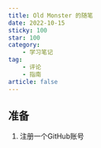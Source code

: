 ```yaml
---
title: Old Monster 的随笔
date: 2022-10-15
sticky: 100
star: 100
category:
    - 学习笔记
tag:
    - 评论
    - 指南
article: false
---
```


## 准备
1. 注册一个GitHub账号